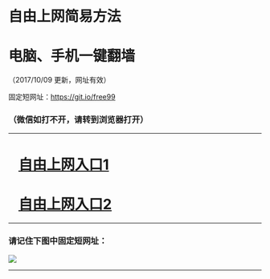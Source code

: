﻿# 自由上网简易方法

# 电脑、手机一键翻墙

（2017/10/09 更新，网址有效）

固定短网址：https://git.io/free99

### （微信如打不开，请转到浏览器打开）


***





# &nbsp;&nbsp; <a href="http://ft2507431480.fwq-tz-1001.info/fwqtz01.html?t=100900113003 " target="_blank">自由上网入口1</a>
# &nbsp;&nbsp; <a href="http://ft1843518073.fwq-tz-1002.info/fwqtz02.html?t=10090016576 " target="_blank">自由上网入口2</a>
***

### 请记住下图中固定短网址：

<img src="https://s3-us-west-2.amazonaws.com/fwq-1001/yjfq-20170905okok.png" /> 


***

